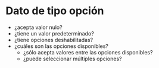 # Dato de tipo opción

- ¿acepta valor nulo?
- ¿tiene un valor predeterminado?
- ¿tiene opciones deshabilitadas?
- ¿cuáles son las opciones disponibles?
    - ¿sólo acepta valores entre las opciones disponibles?
    - ¿puede seleccionar múltiples opciones?